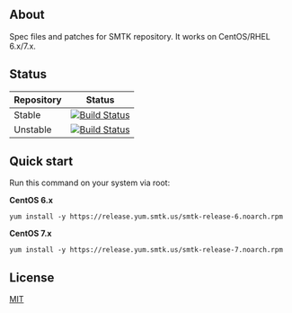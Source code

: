 ## About

Spec files and patches for SMTK repository. It works on CentOS/RHEL 6.x/7.x.

## Status

| Repository | Status |
|------------|--------|
| Stable | [![Build Status](https://travis-ci.org/simtechdev/smtk-repo.svg?branch=master)](https://travis-ci.org/simtechdev/smtk-repo) |
| Unstable | [![Build Status](https://travis-ci.org/simtechdev/smtk-repo.svg?branch=develop)](https://travis-ci.org/simtechdev/smtk-repo) |

## Quick start

Run this command on your system via root:

**CentOS 6.x**

```
yum install -y https://release.yum.smtk.us/smtk-release-6.noarch.rpm
```

**CentOS 7.x**

```
yum install -y https://release.yum.smtk.us/smtk-release-7.noarch.rpm
```

## License

[MIT](https://github.com/simtechdev/smtk-repo/blob/master/LICENSE)

